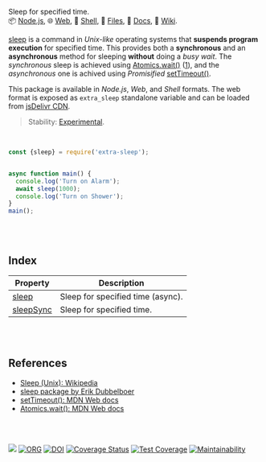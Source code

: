 Sleep for specified time.<br>
📦 [Node.js](https://www.npmjs.com/package/extra-sleep),
🌐 [Web](https://www.npmjs.com/package/extra-sleep.web),
🐚 [Shell](https://www.npmjs.com/package/extra-sleep.sh),
📜 [Files](https://unpkg.com/extra-sleep/),
📰 [Docs](https://nodef.github.io/extra-sleep/),
📘 [Wiki](https://github.com/nodef/extra-sleep/wiki/).

[sleep] is a command in *Unix-like* operating systems that **suspends program**
**execution** for specified time. This provides both a **synchronous** and an
**asynchronous** method for sleeping **without** doing a *busy wait*. The
*synchronous* sleep is achieved using [Atomics.wait()] ([1]), and the
*asynchronous* one is achived using *Promisified* [setTimeout()].

This package is available in *Node.js*, *Web*, and *Shell* formats. The web
format is exposed as `extra_sleep` standalone variable and can be loaded from
[jsDelivr CDN].

> Stability: [Experimental](https://www.youtube.com/watch?v=L1j93RnIxEo).

[sleep]: https://nodef.github.io/extra-sleep/functions/sleep.html
[Atomics.wait()]: https://developer.mozilla.org/en-US/docs/Web/JavaScript/Reference/Global_Objects/Atomics/wait
[setTimeout()]: https://developer.mozilla.org/en-US/docs/Web/API/setTimeout
[jsDelivr CDN]: https://cdn.jsdelivr.net/npm/extra-sleep.web/index.js
[1]: https://www.npmjs.com/package/sleep


<br>

```javascript
const {sleep} = require('extra-sleep');


async function main() {
  console.log('Turn on Alarm');
  await sleep(1000);
  console.log('Turn on Shower');
}
main();
```

<br>
<br>


## Index

| Property | Description |
|  ----  |  ----  |
| [sleep] | Sleep for specified time (async). |
| [sleepSync] | Sleep for specified time. |

<br>
<br>


## References

- [Sleep (Unix): Wikipedia](https://en.wikipedia.org/wiki/Sleep_(Unix))
- [sleep package by Erik Dubbelboer](https://www.npmjs.com/package/sleep)
- [setTimeout(): MDN Web docs](https://developer.mozilla.org/en-US/docs/Web/API/setTimeout)
- [Atomics.wait(): MDN Web docs](https://developer.mozilla.org/en-US/docs/Web/JavaScript/Reference/Global_Objects/Atomics/wait)


<br>
<br>

[![](https://img.youtube.com/vi/rCSCPujLs14/maxresdefault.jpg)](https://www.youtube.com/watch?v=rCSCPujLs14)
[![ORG](https://img.shields.io/badge/org-nodef-green?logo=Org)](https://nodef.github.io)
[![DOI](https://zenodo.org/badge/479976846.svg)](https://zenodo.org/badge/latestdoi/479976846)
[![Coverage Status](https://coveralls.io/repos/github/nodef/extra-sleep/badge.svg?branch=master)](https://coveralls.io/github/nodef/extra-sleep?branch=master)
[![Test Coverage](https://api.codeclimate.com/v1/badges/6b49dadb0d8ee557b056/test_coverage)](https://codeclimate.com/github/nodef/extra-sleep/test_coverage)
[![Maintainability](https://api.codeclimate.com/v1/badges/6b49dadb0d8ee557b056/maintainability)](https://codeclimate.com/github/nodef/extra-sleep/maintainability)


[sleep]: https://nodef.github.io/extra-sleep/functions/sleep.html
[sleepSync]: https://nodef.github.io/extra-sleep/functions/sleepSync.html
